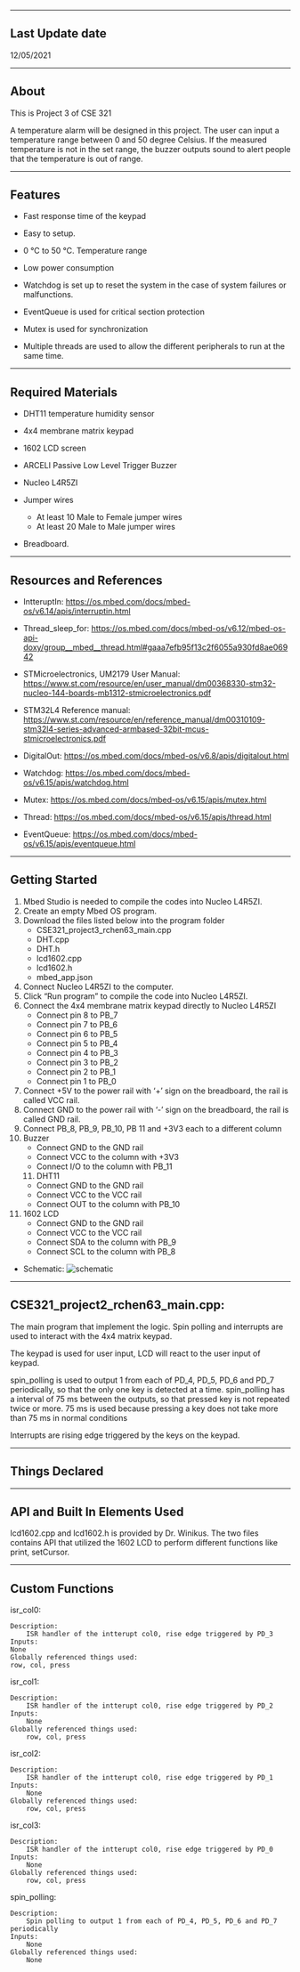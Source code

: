 -------------------
Last Update date
-------------------
12/05/2021

-------------------
About
-------------------
This is Project 3 of CSE 321

A temperature alarm will be designed in this project. The user can input a temperature range between 0 and 50 degree Celsius. If the measured temperature is not in the set range, the buzzer outputs sound to alert people that the temperature is out of range.


--------------------
Features
--------------------
-	Fast response time of the keypad

-	Easy to setup.

-	0 ℃ to 50 ℃. Temperature range

-	Low power consumption

-	Watchdog is set up to reset the system in the case of system failures or malfunctions.

-	EventQueue is used for critical section protection

-	Mutex is used for synchronization

-	Multiple threads are used to allow the different peripherals to run at the same time.




--------------------
Required Materials
--------------------
-	DHT11 temperature humidity sensor

-	4x4 membrane matrix keypad

-	1602 LCD screen

-	ARCELI Passive Low Level Trigger Buzzer

-	Nucleo L4R5ZI

-	Jumper wires
	-	At least 10 Male to Female jumper wires
	-	At least 20 Male to Male jumper wires

-	Breadboard.



--------------------
Resources and References
--------------------

-	IntteruptIn: https://os.mbed.com/docs/mbed-os/v6.14/apis/interruptin.html

-	Thread_sleep_for: https://os.mbed.com/docs/mbed-os/v6.12/mbed-os-api-doxy/group__mbed__thread.html#gaaa7efb95f13c2f6055a930fd8ae06942
     
-	STMicroelectronics, UM2179 User Manual: https://www.st.com/resource/en/user_manual/dm00368330-stm32-nucleo-144-boards-mb1312-stmicroelectronics.pdf
    
-	STM32L4 Reference manual:  https://www.st.com/resource/en/reference_manual/dm00310109-stm32l4-series-advanced-armbased-32bit-mcus-stmicroelectronics.pdf

-	DigitalOut: https://os.mbed.com/docs/mbed-os/v6.8/apis/digitalout.html

-	Watchdog: https://os.mbed.com/docs/mbed-os/v6.15/apis/watchdog.html

-	Mutex: https://os.mbed.com/docs/mbed-os/v6.15/apis/mutex.html

-	Thread: https://os.mbed.com/docs/mbed-os/v6.15/apis/thread.html

-	EventQueue: https://os.mbed.com/docs/mbed-os/v6.15/apis/eventqueue.html

--------------------
Getting Started
--------------------

1.	Mbed Studio is needed to compile the codes into Nucleo L4R5ZI.
2.	Create an empty Mbed OS program.
3.	Download the files listed below into the program folder
	-	CSE321_project3_rchen63_main.cpp
	-	DHT.cpp
	-	DHT.h
	-	lcd1602.cpp
	-	lcd1602.h
	-	mbed_app.json
4.	Connect Nucleo L4R5ZI to the computer.
5.	Click “Run program” to compile the code into Nucleo L4R5ZI.
6.	Connect the 4x4 membrane matrix keypad directly to Nucleo L4R5ZI
	-	Connect pin 8 to PB_7
	-	Connect pin 7 to PB_6
	-	Connect pin 6 to PB_5
	-	Connect pin 5 to PB_4
	-	Connect pin 4 to PB_3
	-	Connect pin 3 to PB_2
	-	Connect pin 2 to PB_1
	-	Connect pin 1 to PB_0
7.	Connect +5V to the power rail with ‘+’ sign on the breadboard, the rail is called VCC rail.
8.	Connect GND to the power rail with ‘-’ sign on the breadboard, the rail is called GND rail.
9.	Connect PB_8, PB_9, PB_10, PB 11 and +3V3 each to a different column
10.	Buzzer
	-	Connect GND to the GND rail
	-	Connect VCC to the column with +3V3
	-	Connect I/O to the column with PB_11
	11.	DHT11
	-	Connect GND to the GND rail
	-	Connect VCC to the VCC rail
	-	Connect OUT to the column with PB_10
12.	1602 LCD
	-	Connect GND to the GND rail
	-	Connect VCC to the VCC rail
	-	Connect SDA to the column with PB_9
	-	Connect SCL to the column with PB_8

- Schematic:
![schematic](https://user-images.githubusercontent.com/70613648/144765018-2d48cfcc-2f99-4044-b870-ee0b31ac7f7f.PNG)

--------------------
CSE321_project2_rchen63_main.cpp:
--------------------
The main program that implement the logic. Spin polling and interrupts are used to interact with the 4x4 matrix keypad. 

The keypad is used for user input, LCD will react to the user input of keypad.

spin_polling is used to output 1 from each of PD_4, PD_5, PD_6 and PD_7 periodically, so that the only one key is detected at a time.
spin_polling has a interval of 75 ms between the outputs, so that pressed key is not repeated twice or more. 
75 ms is used because pressing a key does not take more than 75 ms in normal conditions

Interrupts are rising edge triggered by the keys on the keypad.



----------
Things Declared
----------


----------
API and Built In Elements Used
----------
lcd1602.cpp and lcd1602.h is provided by Dr. Winikus. The two files contains API that utilized the 1602 LCD to perform different functions like print, setCursor.


----------
Custom Functions
----------

isr_col0:

    Description:
        ISR handler of the intterupt col0, rise edge triggered by PD_3
    Inputs:
	None
    Globally referenced things used:
	row, col, press
      
isr_col1:

	Description:
		ISR handler of the intterupt col0, rise edge triggered by PD_2
	Inputs:
		None
	Globally referenced things used:
		row, col, press
      
isr_col2:

	Description:
		ISR handler of the intterupt col0, rise edge triggered by PD_1
	Inputs:
		None
	Globally referenced things used:
		row, col, press

isr_col3:

	Description:
		ISR handler of the intterupt col0, rise edge triggered by PD_0
	Inputs:
		None
	Globally referenced things used:
		row, col, press

spin_polling:

	Description:
		Spin polling to output 1 from each of PD_4, PD_5, PD_6 and PD_7 periodically
	Inputs:
		None
	Globally referenced things used:
		None

